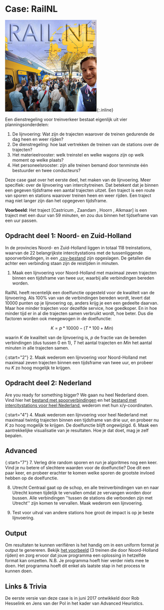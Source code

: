 # Case: RailNL

![een fotomontage van de railkaart van Nederland met daarvoor een dubbeldekstrein (DD-IRM) aan een druk perron en mensen die wachten om te kunnen instappen, met daarvoor een olijk lachende conducteur die net langs de camera kijkt](Railnl.jpg){:.inline}

Een dienstregeling voor treinverkeer bestaat eigenlijk uit vier planningsonderdelen: 


1. De lijnvoering: Wat zijn de trajecten waarover de treinen gedurende de dag heen en weer rijden?
2. De dienstregeling: hoe laat vertrekken de treinen van de stations over de trajecten?
3. Het materieelrooster: welk treinstel en welke wagons zijn op welk moment op welke plaats?
4. Het personeelsrooster: zijn alle treinen bemand door tenminste één bestuurder en twee conducteurs?

Deze case gaat over het eerste deel, het maken van de lijnvoering. Meer specifiek: over de lijnvoering van intercitytreinen. Dat betekent dat je binnen een gegeven tijdsframe een aantal trajecten uitzet. Een traject is een route van sporen en stations waarover treinen heen en weer rijden. Een traject mag niet langer zijn dan het opgegeven tijdsframe.


**Voorbeeld**: Het traject [Castricum , Zaandam , Hoorn , Alkmaar] is een traject met een duur van 59 minuten, en zou dus binnen het tijdseframe van een uur passen.

## Opdracht deel 1: Noord- en Zuid-Holland

In de provincies Noord- en Zuid-Holland liggen in totaal 118 treinstations, waarvan de 22 belangrijkste intercitystations met de tussenliggende spoorverbindingen, in een [.csv-bestand](ConnectiesHolland.csv) zijn opgeslagen. De getallen die achter een verbinding staan zijn de reistijden in minuten.


1. Maak een lijnvoering voor Noord-Holland met maximaal zeven trajecten binnen een tijdsframe van twee uur, waarbij alle verbindingen bereden worden.

RailNL heeft recentelijk een doelfunctie opgesteld voor de kwaliteit van de lijnvoering. Als 100% van van de verbindingen bereden wordt, levert dat 10000 punten op je lijnvoering op, anders krijg je een een gedeelte daarvan. Maar hoe minder trajecten voor dezelfde service, hoe goedkoper. En in hoe minder tijd er in al die trajecten samen verbruikt wordt, hoe beter. Dus die factoren worden ook meegewogen in de doelfunctie:

$$ K = p*10000 - (T*100 + Min) $$

waarin $K$ de kwaliteit van de lijnvoering is, $p$ de fractie van de bereden verbindingen (dus tussen 0 en 1), $T$ het aantal trajecten en $Min$ het aantal minuten in alle trajecten samen.

{:start="2"}
2. Maak wederom een lijnvoering voor Noord-Holland met maximaal zeven trajecten binnen een tijdsframe van twee uur, en probeer nu $K$ zo hoog mogelijk te krijgen.

## Opdracht deel 2: Nederland

Are you ready for something bigger? We gaan nu heel Nederland doen. Vind hier het [bestand met spoorverbindingen](ConnectiesNationaal.csv) en het [bestand met intercitystations voor heel Nederland](StationsNationaal.csv), wederom met hun x/y-coordinaten.

{:start="4"}
4. Maak wederom een lijnvoering voor heel Nederland met maximaal twintig trajecten binnen een tijdsframe van drie uur, en probeer nu $K$ zo hoog mogelijk te krijgen. De doelfunctie blijft ongewijzigd.
6. Maak een aantrekkelijke visualisatie van je resultaten. Hoe je dat doet, mag je zelf bepalen.

## Advanced

{:start="7"}
7. Verleg drie random sporen en run je algoritmes nog een keer. Vind je nu betere of slechtere waarden voor de doelfunctie? Doe dit een paar keer, en probeer erachter te komen welke sporen de grootste invloed hebben op de doelfunctie.


8. Utrecht Centraal gaat op de schop, en alle treinverbindingen van en naar Utrecht komen tijdelijk te vervallen omdat ze vervangen worden door bussen. Alle verbindingen ''tussen de stations die verbonden zijn met Utrecht'' zijn komen te vervallen. Maak wederom een lijnvoering.


9. Test voor uitval van andere stations hoe groot de impact is op je beste lijnvoering.

## Output

Om resultaten te kunnen verifiëren is het handig om in een uniform format je output te genereren. 
Bekijk [het voorbeeld](example_output.csv) (3 treinen die door Noord-Holland rijden) en zorg ervoor dat jouw programma een oplossing in hetzelfde format kan omzetten.
N.B. Je programma hoeft hier verder niets mee te doen. Het programma hoeft dit enkel als laatste stap in het process te kunnen doen.

##  Links & Trivia

De eerste versie van deze case is in juni 2017 ontwikkeld door Rob Hesselink en Jens van der Pol in het kader van Advanced Heuristics.
